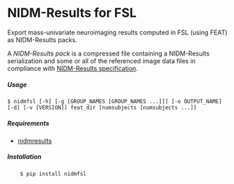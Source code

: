 
# NIDM-Results for FSL

Export mass-univariate neuroimaging results computed in FSL (using FEAT) as NIDM-Results packs.

A *NIDM-Results pack* is a compressed file containing a NIDM-Results serialization and some or all of the referenced image data files in compliance with [NIDM-Results specification](http://nidm.nidash.org/specs/nidm-results.html).

##### Usage
```
$ nidmfsl [-h] [-g [GROUP_NAMES [GROUP_NAMES ...]]] [-o OUTPUT_NAME] [-d] [-v [VERSION]] feat_dir [numsubjects [numsubjects ...]]
```

##### Requirements
 -   [nidmresults](pypi.python.org/pypi/nidmresults)


##### Installation
```
    $ pip install nidmfsl
```